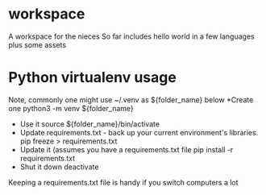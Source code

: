 # workspace
A workspace for the nieces
So far includes hello world in a few languages plus some assets


# Python virtualenv usage
Note, commonly one might use ~/.venv as ${folder_name} below
*Create one
  python3 -m venv ${folder_name}
* Use it
  source ${folder_name}/bin/activate
* Update requirements.txt - back up your current environment's libraries.
  pip freeze > requirements.txt
* Update it (assumes you have a requirements.txt file
  pip install -r requirements.txt
* Shut it down
  deactivate

Keeping a requirements.txt file is handy if you switch computers a lot

